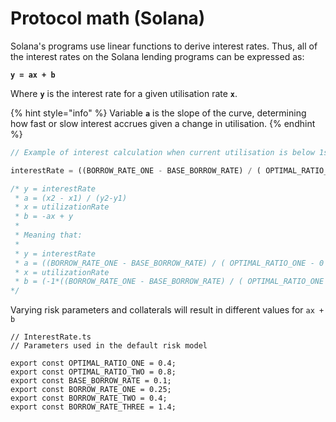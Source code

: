 # Protocol math (Solana)

Solana's programs use linear functions to derive interest rates. Thus, all of the interest rates on the Solana lending programs can be expressed as:

**`y = ax + b`**

Where **`y`** is the interest rate for a given utilisation rate **`x`**.

{% hint style="info" %}
Variable **`a`** is the slope of the curve, determining how fast or slow interest accrues given a change in utilisation.
{% endhint %}

```typescript
// Example of interest calculation when current utilisation is below 1st optimal rate 

interestRate = ((BORROW_RATE_ONE - BASE_BORROW_RATE) / ( OPTIMAL_RATIO_ONE - 0 )) * utilizationRate + (-1*((BORROW_RATE_ONE - BASE_BORROW_RATE) / ( OPTIMAL_RATIO_ONE - 0  )) * 0 + BASE_BORROW_RATE )

/* y = interestRate
 * a = (x2 - x1) / (y2-y1)
 * x = utilizationRate
 * b = -ax + y
 *
 * Meaning that:
 *
 * y = interestRate
 * a = ((BORROW_RATE_ONE - BASE_BORROW_RATE) / ( OPTIMAL_RATIO_ONE - 0 ))
 * x = utilizationRate
 * b = (-1*((BORROW_RATE_ONE - BASE_BORROW_RATE) / ( OPTIMAL_RATIO_ONE - 0  )) * 0 + BASE_BORROW_RATE )
*/ 
```

Varying risk parameters and collaterals will result in different values for `ax + b`&#x20;

```
// InterestRate.ts
// Parameters used in the default risk model

export const OPTIMAL_RATIO_ONE = 0.4;
export const OPTIMAL_RATIO_TWO = 0.8;
export const BASE_BORROW_RATE = 0.1;
export const BORROW_RATE_ONE = 0.25;
export const BORROW_RATE_TWO = 0.4;
export const BORROW_RATE_THREE = 1.4;
```
